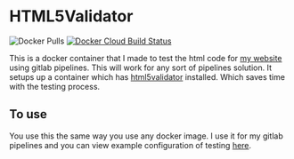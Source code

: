 # HTML5Validator

![Docker Pulls](https://img.shields.io/docker/pulls/jwhite1st/html5validator) [![Docker Cloud Build Status](https://img.shields.io/docker/cloud/build/jwhite1st/html5validator)](https://hub.docker.com/r/jwhite1st/html5validator/builds)

This is a docker container that I made to test the html code for [my website](https://www.jwhite.network) using gitlab pipelines. This will work for any sort of pipelines solution. It setups up a container which has [html5validator](https://github.com/svenkreiss/html5validator) installed. Which saves time with the testing process.

## To use

You use this the same way you use any docker image. I use it for my gitlab pipelines and you can view example configuration of testing [here](https://github.com/jwhite1st/portfolio-website/blob/master/.gitlab-ci.yml).
